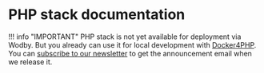 # PHP stack documentation

!!! info "IMPORTANT"
    PHP stack is not yet available for deployment via Wodby. But you already can use it for local development with [Docker4PHP](local.md). You can [subscribe to our newsletter](http://eepurl.com/br01gH) to get the announcement email when we release it. 

